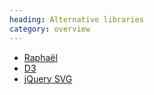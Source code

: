 ```yaml
--- 
heading: Alternative libraries
category: overview
---
```


* [Raphaël](http://raphaeljs.com)
* [D3](http://d3js.org)
* [jQuery SVG](http://keith-wood.name/svg.html)
